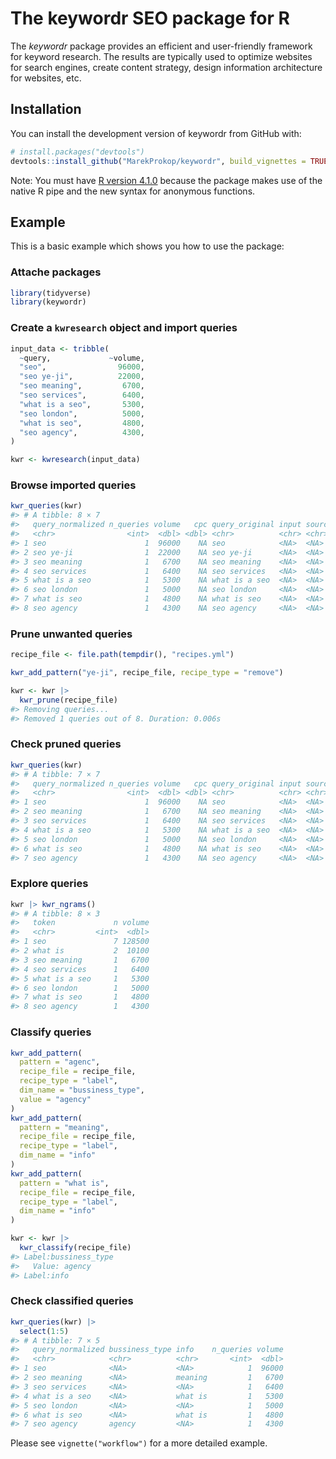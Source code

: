 
<!-- README.md is generated from README.Rmd. Please edit that file -->

# The keywordr SEO package for R

<!-- badges: start -->

<!-- badges: end -->

The *keywordr* package provides an efficient and user-friendly framework
for keyword research. The results are typically used to optimize
websites for search engines, create content strategy, design information
architecture for websites, etc.

## Installation

You can install the development version of keywordr from GitHub with:

``` r
# install.packages("devtools")
devtools::install_github("MarekProkop/keywordr", build_vignettes = TRUE)
```

Note: You must have [R
version 4.1.0](https://www.r-bloggers.com/2021/05/new-features-in-r-4-1-0/)
because the package makes use of the native R pipe and the new syntax
for anonymous functions.

## Example

This is a basic example which shows you how to use the package:

### Attache packages

``` r
library(tidyverse)
library(keywordr)
```

### Create a `kwresearch` object and import queries

``` r
input_data <- tribble(
  ~query,             ~volume,
  "seo",                96000,
  "seo ye-ji",          22000,
  "seo meaning",         6700,
  "seo services",        6400,
  "what is a seo",       5300,
  "seo london",          5000,
  "what is seo",         4800,
  "seo agency",          4300,
)

kwr <- kwresearch(input_data)
```

### Browse imported queries

``` r
kwr_queries(kwr)
#> # A tibble: 8 × 7
#>   query_normalized n_queries volume   cpc query_original input source
#>   <chr>                <int>  <dbl> <dbl> <chr>          <chr> <chr> 
#> 1 seo                      1  96000    NA seo            <NA>  <NA>  
#> 2 seo ye-ji                1  22000    NA seo ye-ji      <NA>  <NA>  
#> 3 seo meaning              1   6700    NA seo meaning    <NA>  <NA>  
#> 4 seo services             1   6400    NA seo services   <NA>  <NA>  
#> 5 what is a seo            1   5300    NA what is a seo  <NA>  <NA>  
#> 6 seo london               1   5000    NA seo london     <NA>  <NA>  
#> 7 what is seo              1   4800    NA what is seo    <NA>  <NA>  
#> 8 seo agency               1   4300    NA seo agency     <NA>  <NA>
```

### Prune unwanted queries

``` r
recipe_file <- file.path(tempdir(), "recipes.yml")

kwr_add_pattern("ye-ji", recipe_file, recipe_type = "remove")

kwr <- kwr |> 
  kwr_prune(recipe_file)
#> Removing queries...
#> Removed 1 queries out of 8. Duration: 0.006s
```

### Check pruned queries

``` r
kwr_queries(kwr)
#> # A tibble: 7 × 7
#>   query_normalized n_queries volume   cpc query_original input source
#>   <chr>                <int>  <dbl> <dbl> <chr>          <chr> <chr> 
#> 1 seo                      1  96000    NA seo            <NA>  <NA>  
#> 2 seo meaning              1   6700    NA seo meaning    <NA>  <NA>  
#> 3 seo services             1   6400    NA seo services   <NA>  <NA>  
#> 4 what is a seo            1   5300    NA what is a seo  <NA>  <NA>  
#> 5 seo london               1   5000    NA seo london     <NA>  <NA>  
#> 6 what is seo              1   4800    NA what is seo    <NA>  <NA>  
#> 7 seo agency               1   4300    NA seo agency     <NA>  <NA>
```

### Explore queries

``` r
kwr |> kwr_ngrams()
#> # A tibble: 8 × 3
#>   token             n volume
#>   <chr>         <int>  <dbl>
#> 1 seo               7 128500
#> 2 what is           2  10100
#> 3 seo meaning       1   6700
#> 4 seo services      1   6400
#> 5 what is a seo     1   5300
#> 6 seo london        1   5000
#> 7 what is seo       1   4800
#> 8 seo agency        1   4300
```

### Classify queries

``` r
kwr_add_pattern(
  pattern = "agenc",
  recipe_file = recipe_file,
  recipe_type = "label",
  dim_name = "bussiness_type",
  value = "agency"
)
kwr_add_pattern(
  pattern = "meaning",
  recipe_file = recipe_file,
  recipe_type = "label",
  dim_name = "info"
)
kwr_add_pattern(
  pattern = "what is",
  recipe_file = recipe_file,
  recipe_type = "label",
  dim_name = "info"
)

kwr <- kwr |> 
  kwr_classify(recipe_file)
#> Label:bussiness_type
#>   Value: agency
#> Label:info
```

### Check classified queries

``` r
kwr_queries(kwr) |> 
  select(1:5)
#> # A tibble: 7 × 5
#>   query_normalized bussiness_type info    n_queries volume
#>   <chr>            <chr>          <chr>       <int>  <dbl>
#> 1 seo              <NA>           <NA>            1  96000
#> 2 seo meaning      <NA>           meaning         1   6700
#> 3 seo services     <NA>           <NA>            1   6400
#> 4 what is a seo    <NA>           what is         1   5300
#> 5 seo london       <NA>           <NA>            1   5000
#> 6 what is seo      <NA>           what is         1   4800
#> 7 seo agency       agency         <NA>            1   4300
```

Please see `vignette("workflow")` for a more detailed example.
